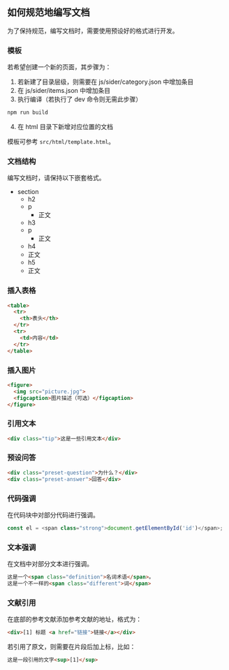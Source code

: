 ## 如何规范地编写文档
为了保持规范，编写文档时，需要使用预设好的格式进行开发。

### 模板
若希望创建一个新的页面，其步骤为：
1. 若新建了目录层级，则需要在 js/sider/category.json 中增加条目
2. 在 js/sider/items.json 中增加条目
3. 执行编译（若执行了 dev 命令则无需此步骤）
```bash
npm run build
```
4. 在 html 目录下新增对应位置的文档

模板可参考 `src/html/template.html`。

### 文档结构
编写文档时，请保持以下嵌套格式。
+ section
  + h2
  + p
    + 正文
  + h3
  + p
    + 正文
  + h4
  + 正文
  + h5
  + 正文

### 插入表格
```html
<table>
  <tr>
    <th>表头</th>
  </tr>
  <tr>
    <td>内容</td>
  </tr>
</table>
```

### 插入图片
```html
<figure>
  <img src="picture.jpg">
  <figcaption>图片描述（可选）</figcaption>
</figure>
```
### 引用文本
```html
<div class="tip">这是一些引用文本</div>
```

### 预设问答
```html
<div class="preset-question">为什么？</div>
<div class="preset-answer">回答</div>
```

### 代码强调
在代码块中对部分代码进行强调。
```javascript
const el = <span class="strong">document.getElementById('id')</span>;
```

### 文本强调
在文档中对部分文本进行强调。
```html
这是一个<span class="definition">名词术语</span>。
这是一个不一样的<span class="different">词</span>
```

### 文献引用
在底部的参考文献添加参考文献的地址，格式为：
```html
<div>[1] 标题 <a href="链接">链接</a></div>
```
若引用了原文，则需要在片段后加上标，比如：
```html
这是一段引用的文字<sup>[1]</sup>
```